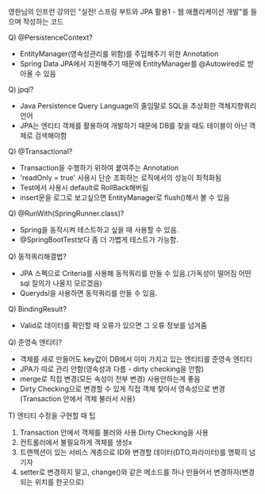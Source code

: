 영한님의 인프런 강의인 "실전! 스프링 부트와 JPA 활용1 - 웹 애플리케이션 개발"를 들으며 작성하는 코드   

Q) @PersistenceContext?    
- EntityManager(영속성관리를 위함)를 주입해주기 위한 Annotation  
- Spring Data JPA에서 지원해주기 때문에 EntityManager를 @Autowired로 받아올 수 있음 

Q) jpql?
- Java Persistence Query Language의 줄임말로 SQL을 추상화한 객체지향쿼리 언어
- JPA는 엔티티 객체를 활용하여 개발하기 때문에 DB를 찾을 때도 테이블이 아닌 객체로 검색해야함

Q) @Transactional?
- Transaction을 수행하기 위하여 붙여주는 Annotation
- 'readOnly = true' 사용시 단순 조회하는 로직에서의 성능이 최적화됨
- Test에서 사용시 default로 RollBack해버림
- insert문을 로그로 보고싶으면 EntityManager로 flush()해서 볼 수 있음

Q) @RunWith(SpringRunner.class)?
- Spring을 동작시켜 테스트하고 싶을 때 사용할 수 있음.
- @SpringBootTest보다 좀 더 가볍게 테스트가 가능함.

Q) 동적쿼리해결법?
- JPA 스펙으로 Criteria를 사용해 동적쿼리를 만들 수 있음.(가독성이 떨어짐 어떤 sql 질의가 나올지 모르겠음)
- Querydsl을 사용하면 동적쿼리를 만들 수 있음.

Q) BindingResult?
- Valid로 데이터를 확인할 때 오류가 있으면 그 오류 정보를 넘겨줌   

Q) 준영속 엔티티?
- 객체를 새로 만들어도 key값이 DB에서 이미 가지고 있는 엔티티를 준영속 엔티티 
- JPA가 따로 관리 안함(영속성과 다름 - dirty checking을 안함)
- merge로 직접 변경(모든 속성이 전부 변경) 사용안하는게 좋음  
- Dirty Checking으로 변경할 수 있게 직접 객체 찾아서 영속성으로 변경(Transaction 안에서 객체 불러서 사용)

T) 엔티티 수정을 구현할 때 팁
1. Transaction 안에서 객체를 불러와 사용  Dirty Checking을 사용 
2. 컨트롤러에서 불필요하게 객체를 생성x
3. 트랜젝션이 있는 서비스 계층으로 ID와 변경할 데이터(DTO,파라미터)를 명확히 넘기자
4. setter로 변경하지 말고, change()와 같은 메소드를 하나 만들어서 변경하자(변경되는 위치를 한곳으로)
